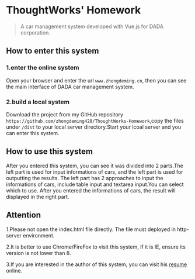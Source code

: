 # ThoughtWorks' Homework

> A car management system developed with Vue.js for DADA corporation.

## How to enter this system


### 1.enter the online system

Open your browser and enter the url `www.zhongdeming.cn`, then you can see the main interface of DADA car management system.

### 2.build a local system
Download the project from my GitHub repository `https://github.com/zhongdeming428/ThoughtWorks-Homework`,copy the files under `/dist` to your local server directory.Start your lcoal server and you can enter this system.

## How to use this system
After you entered this system, you can see it was divided into 2 parts.The left part is used for input informations of cars, and the left part is used for outputting the results. The left part has 2 approaches to input the informations of cars, include table input and textarea input.You can select which to use. After you entered the informations of cars, the result will displayed in the right part. 


## Attention


1.Please not open the index.html file directly. The file must deployed in http-server environment.

2.It is better to use Chrome/FireFox to visit this system, If it is IE, ensure its version is not lower than 8.

3.If you are interested in the author of this system, you can visit his [resume]('www.zhongdeming.cn/NewResume/index.html') online.


